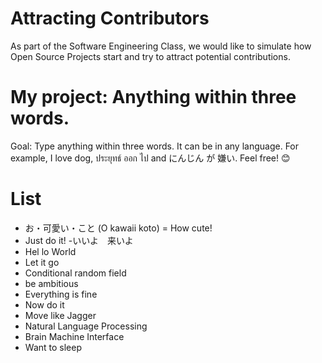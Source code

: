 # Attracting Contributors

As part of the Software Engineering Class, we would like to simulate how Open Source Projects start and try to attract potential contributions.

# My project: Anything within three words.

Goal: Type anything within three words. It can be in any language. For example, I love dog, ประยุทธ์ ออก ไป and にんじん が 嫌い.
Feel free! :blush:

# List
- お・可愛い・こと (O kawaii koto) = How cute!
- Just do it!
-いいよ　来いよ
- Hel lo World
- Let it go
- Conditional random field
- be ambitious
- Everything is fine
- Now do it
- Move like Jagger
- Natural Language Processing
- Brain Machine Interface
- Want to sleep
